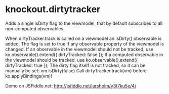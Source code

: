 # knockout.dirtytracker
Adds a single isDirty flag to the viewmodel, that by default subscribes to all non-computed observables.

When dirtyTracker.track is called on a viewmodel an isDirty() observable is added.
The flag is set to true if any observable property of the viewmodel is changed.
If an observable in the viewmodel should not be tracked, use ko.observable().extend({ dirtyTracked: false });
If a computed observable in the viewmodel should be tracked, use ko.observable().extend({ dirtyTracked: true });
The dirty flag itself is not tracked, so it can be manually be set: vm.isDirty(false)
Call dirtyTracker.track(vm) before ko.applyBindings(vm)!

Demo on JSFiddle.net:
http://jsfiddle.net/larsholm/y3t7ku5e/4/
